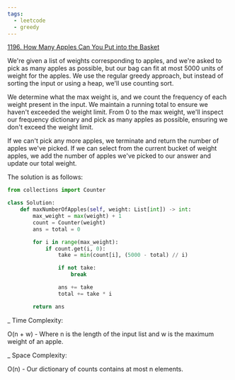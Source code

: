 ```yaml
---
tags:
  - leetcode
  - greedy
---
```


<a href="https://leetcode.com/problems/how-many-apples-can-you-put-into-the-basket/">
1196. How Many Apples Can You Put into the Basket</a>

We're given a list of weights corresponding to apples, and we're asked to pick
as many apples as possible, but our bag can fit at most 5000 units of weight for
the apples. We use the regular greedy approach, but instead of sorting the input
or using a heap, we'll use counting sort.

We determine what the max weight is, and we count the frequency of each weight
present in the input. We maintain a running total to ensure we haven't exceeded
the weight limit. From 0 to the max weight, we'll inspect our frequency
dictionary and pick as many apples as possible, ensuring we don't exceed the
weight limit.

If we can't pick any more apples, we terminate and return the number of apples
we've picked. If we can select from the current bucket of weight apples, we add
the number of apples we've picked to our answer and update our total weight.

The solution is as follows:

```python
from collections import Counter

class Solution:
    def maxNumberOfApples(self, weight: List[int]) -> int:
        max_weight = max(weight) + 1
        count = Counter(weight)
        ans = total = 0

        for i in range(max_weight):
            if count.get(i, 0):
                take = min(count[i], (5000 - total) // i)

                if not take:
                    break

                ans += take
                total += take * i

        return ans
```

\_ Time Complexity:

O(n + w) - Where n is the length of the input list and w is the maximum weight
of an apple.

\_ Space Complexity:

O(n) - Our dictionary of counts contains at most n elements.
